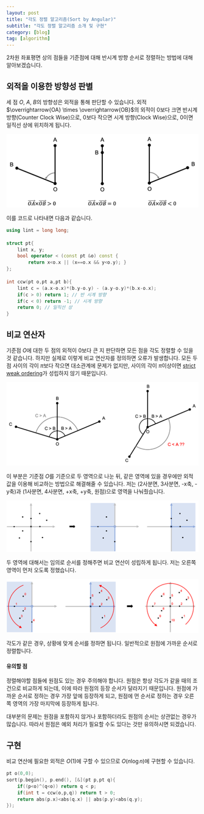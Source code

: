 ```yaml
---
layout: post
title: "각도 정렬 알고리즘(Sort by Angular)"
subtitle: "각도 정렬 알고리즘 소개 및 구현"
category: [blog]
tag: [algorithm]
---
```


2차원 좌표평면 상의 점들을 기준점에 대해 반시계 방향 순서로 정렬하는 방법에 대해 알아보겠습니다.

## 외적을 이용한 방향성 판별

세 점 $O$, $A$, $B$의 방향성은 외적을 통해 판단할 수 있습니다. 외적 $\overrightarrow{OA} \times \overrightarrow{OB}$의 외적이 0보다 크면 반시계 방향(Counter Clock Wise)으로, $0$보다 작으면 시계 방향(Clock Wise)으로, $0$이면 일직선 상에 위치하게 됩니다.

![sort-by-angular-1](../assets/image/2021-06-05-sort-by-angular/sort-by-angular-1.png)

이를 코드로 나타내면 다음과 같습니다.

```cpp
using lint = long long;

struct pt{
    lint x, y;
    bool operator < (const pt &o) const {
        return x<o.x || (x==o.x && y<o.y); }
};

int ccw(pt o,pt a,pt b){
    lint c = (a.x-o.x)*(b.y-o.y) - (a.y-o.y)*(b.x-o.x);
    if(c > 0) return 1; // 반 시계 방향
    if(c < 0) return -1; // 시계 방향
    return 0; // 일직선 상
}
```

## 비교 연산자

기준점 $O$에 대한 두 점의 외적이 0보다 큰 지 판단하면 모든 점을 각도 정렬할 수 있을 것 같습니다. 하지만 실제로 이렇게 비교 연산자를 정의하면 오류가 발생합니다. 모든 두 점 사이의 각이 $\pi$보다 작으면 대소관계에 문제가 없지만, 사이의 각이 $\pi$이상이면 [strict weak ordering](https://en.cppreference.com/w/cpp/named_req/Compare)가 성립하지 않기 때문입니다.

![sort-by-angular-2](../assets/image/2021-06-05-sort-by-angular/sort-by-angular-2.png)

 이 부분은 기준점 $O$를 기준으로 두 영역으로 나눈 뒤, 같은 영역에 있을 경우에만 외적 값을 이용해 비교하는 방법으로 해결해줄 수 있습니다. 저는 (2사분면, 3사분면, -x축, -y축)과 (1사분면, 4사분면, +x축, +y축, 원점)으로 영역을 나눠줬습니다.

![sort-by-angular-3](../assets/image/2021-06-05-sort-by-angular/sort-by-angular-3.png)

두 영역에 대해서는 임의로 순서를 정해주면 비교 연산이 성립하게 됩니다. 저는 오른쪽 영역이 먼저 오도록 정했습니다.

![sort-by-angular-4](../assets/image/2021-06-05-sort-by-angular/sort-by-angular-4.png)

각도가 같은 경우, 상황에 맞게 순서를 정하면 됩니다. 일반적으로 원점에 가까운 순서로 정렬합니다.

#### 유의할 점

정렬해야할 점들에 원점도 있는 경우 주의해야 합니다. 원점은 항상 각도가 같을 때의 조건으로 비교하게 되는데, 이에 따라 원점의 등장 순서가 달라지기 때문입니다. 원점에 가까운 순서로 정하는 경우 가장 앞에 등장하게 되고, 원점에 먼 순서로 정하는 경우 오른쪽 영역의 가장 마지막에 등장하게 됩니다.

대부분의 문제는 원점을 포함하지 않거나 포함하더라도 원점의 순서는 상관없는 경우가 많습니다. 따라서 원점은 예외 처리가 필요할 수도 있다는 것만 유의하시면 되겠습니다.

## 구현

비교 연산에 필요한 외적은 $O(1)$에 구할 수 있으므로 $O(n \log n)$에 구현할 수 있습니다.

```cpp
pt o(0,0);
sort(p.begin(), p.end(), [&](pt p,pt q){
    if((p<o)^(q<o)) return q < p;
    if(int t = ccw(o,p,q)) return t > 0;
    return abs(p.x)<abs(q.x) || abs(p.y)<abs(q.y);
});
```
